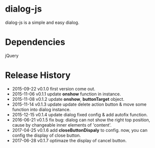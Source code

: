 # dialog-js
dialog-js is a simple and easy dialog.

# Dependencies
jQuery

# Release History
* 2015-09-22 v0.1.0 first version come out.
* 2015-11-06 v0.1.1 update **onshow** function in instance.
* 2015-11-08 v0.1.2 update **onshow**, **buttonTarget** object.
* 2015-11-14 v0.1.3 update update delete action button & move some function into dialog instance.
* 2015-12-15 v0.1.4 update dialog fixed config & add autofix function.
* 2016-06-21 v0.1.5 fix bug: dialog can not show the right top position, cause by changeable inner elements of 'content'.
* 2017-04-25 v0.1.6 add **closeButtonDispaly** to config. now, you can config the display of close button.
* 2017-06-28 v0.1.7 optimaze the display of cancel button.
